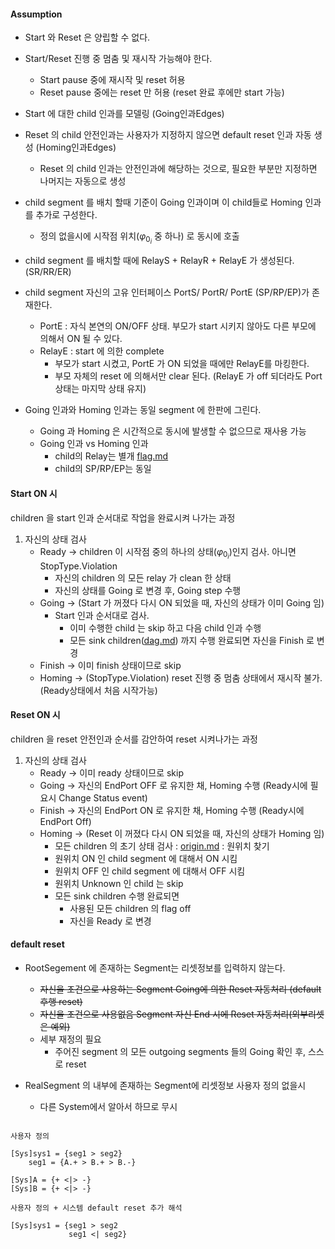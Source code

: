 #### Assumption

- Start 와 Reset 은 양립할 수 없다.
- Start/Reset 진행 중 멈춤 및 재시작 가능해야 한다.
  - Start pause 중에 재시작 및 reset 허용
  - Reset pause 중에는 reset 만 허용 (reset 완료 후에만 start 가능)
- Start 에 대한 child 인과를 모델링 (Going인과Edges)
- Reset 의 child 안전인과는 사용자가 지정하지 않으면 default reset 인과 자동 생성 (Homing인과Edges)
  - Reset 의 child 인과는 안전인과에 해당하는 것으로, 필요한 부분만 지정하면 나머지는 자동으로 생성

- child segment 를 배치 할때 기준이 Going 인과이며 이 child들로 Homing 인과를 추가로 구성한다.
  - 정의 없을시에 시작점 위치($\varphi_{0_i}$ 중 하나) 로 동시에 호출
- child segment 를 배치할 때에 RelayS + RelayR + RelayE 가 생성된다. (SR/RR/ER)
- child segment 자신의 고유 인터페이스 PortS/ PortR/ PortE (SP/RP/EP)가 존재한다.
  - PortE : 자식 본연의 ON/OFF 상태.  부모가 start 시키지 않아도 다른 부모에 의해서 ON 될 수 있다.
  - RelayE : start 에 의한 complete
    - 부모가 start 시켰고, PortE 가 ON 되었을 때에만 RelayE를 마킹한다.
    - 부모 자체의 reset 에 의해서만 clear 된다.  (RelayE 가 off 되더라도 Port상태는 마지막 상태 유지)
    <!-- - RelayRC : reset 에 의한 complete
      - **Reset 완료 flag**
        - Start 가 완료 flag 를 가지는 것처럼, reset 도 완료 flag 를 따로 가진다.
        - 부모가 Homing상태에서 Homing인과 순서를 지키면서 원위치 𝜑값에 해당하면 EH를 ON 시킨다.
        - 부모가 Ready 상태되면 사용릴레이 전부 클리어 (SH,RH,EH) -->

- Going 인과와 Homing 인과는 동일 segment 에 한판에 그린다.
  - Going 과 Homing 은 시간적으로 동시에 발생할 수 없으므로 재사용 가능
  <!-- - Edge 에 Going 인과용인지, Homing 인과용인지 marking -->
  - Going 인과 vs Homing 인과
    - child의 Relay는 별개 [flag.md](flag.md)
    - child의 SP/RP/EP는 동일

#### Start ON 시

children 을 start 인과 순서대로 작업을 완료시켜 나가는 과정

1. 자신의 상태 검사
    - Ready -> children 이 시작점 중의 하나의 상태($\varphi_{0_i}$)인지 검사.  아니면 StopType.Violation
        <!-- - Children 의 모든 RelayRC 를 off 시킴 -->
        - 자신의 children 의 모든 relay 가 clean 한 상태
        - 자신의 상태를 Going 로 변경 후, Going step 수행
    - Going -> (Start 가 꺼졌다 다시 ON 되었을 때, 자신의 상태가 이미 Going 임)
        <!-- - 모든 children 의 RelayRC 를 off -->
        - Start 인과 순서대로 검사.
            - 이미 수행한 child 는 skip 하고 다음 child 인과 수행
            - 모든 sink children([dag.md](dag.md)) 까지 수행 완료되면 자신을 Finish 로 변경
    - Finish -> 이미 finish 상태이므로 skip
    - Homing -> (StopType.Violation)  reset 진행 중 멈춤 상태에서 재시작 불가. (Ready상태에서 처음 시작가능)

#### Reset ON 시

children 을 reset 안전인과 순서를 감안하여 reset 시켜나가는 과정

1. 자신의 상태 검사
    - Ready -> 이미 ready 상태이므로 skip
    - Going -> 자신의 EndPort OFF 로 유지한 채, Homing 수행 (Ready시에 필요시 Change Status event)
    - Finish -> 자신의 EndPort ON 로 유지한 채, Homing 수행 (Ready시에 EndPort Off)
    - Homing -> (Reset 이 꺼졌다 다시 ON 되었을 때, 자신의 상태가 Homing 임)
        - 모든 children 의 초기 상태 검사 : [origin.md](origin.md) : 원위치 찾기
        - 원위치 ON 인 child segment 에 대해서 ON 시킴
        - 원위치 OFF 인 child segment 에 대해서 OFF 시킴
        - 원위치 Unknown 인 child 는 skip
        - 모든 sink children 수행 완료되면
            - 사용된 모든 children 의 flag off
            - 자신을 Ready 로 변경

#### default reset

- RootSegement 에 존재하는 Segment는 리셋정보를 입력하지 않는다.
  - ~~자신을 조건으로 사용하는 Segment Going에 의한 Reset 자동처리 (default 후행 reset)~~
  - ~~자신을 조건으로 사용없음 Segment 자신 End 시에 Reset 자동처리(외부리셋은 예외)~~
  - 세부 재정의 필요
    - 주어진 segment 의 모든 outgoing segments 들의 Going 확인 후, 스스로 reset

- RealSegment 의 내부에 존재하는 Segment에 리셋정보 사용자 정의 없을시
  - 다른 System에서 알아서 하므로 무시
  
```ex)

사용자 정의

[Sys]sys1 = {seg1 > seg2}
    seg1 = {A.+ > B.+ > B.-}
  
[Sys]A = {+ <|> -}
[Sys]B = {+ <|> -}

사용자 정의 + 시스템 default reset 추가 해석 

[Sys]sys1 = {seg1 > seg2
             seg1 <| seg2}


```
